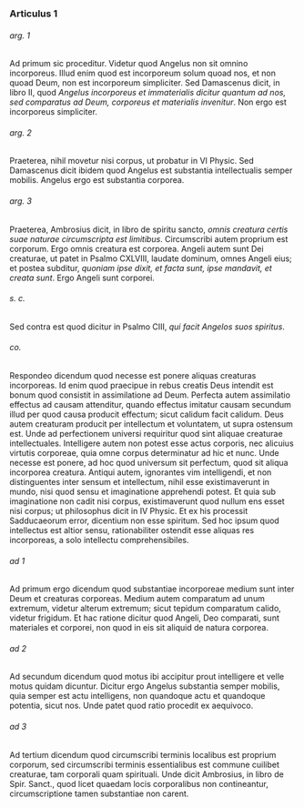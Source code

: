 ### Articulus 1

###### arg. 1
Ad primum sic proceditur. Videtur quod Angelus non sit omnino incorporeus. Illud enim quod est incorporeum solum quoad nos, et non quoad Deum, non est incorporeum simpliciter. Sed Damascenus dicit, in libro II, quod *Angelus incorporeus et immaterialis dicitur quantum ad nos, sed comparatus ad Deum, corporeus et materialis invenitur*. Non ergo est incorporeus simpliciter.

###### arg. 2
Praeterea, nihil movetur nisi corpus, ut probatur in VI Physic. Sed Damascenus dicit ibidem quod Angelus est substantia intellectualis semper mobilis. Angelus ergo est substantia corporea.

###### arg. 3
Praeterea, Ambrosius dicit, in libro de spiritu sancto, *omnis creatura certis suae naturae circumscripta est limitibus*. Circumscribi autem proprium est corporum. Ergo omnis creatura est corporea. Angeli autem sunt Dei creaturae, ut patet in Psalmo CXLVIII, laudate dominum, omnes Angeli eius; et postea subditur, *quoniam ipse dixit, et facta sunt, ipse mandavit, et creata sunt*. Ergo Angeli sunt corporei.

###### s. c.
Sed contra est quod dicitur in Psalmo CIII, *qui facit Angelos suos spiritus*.

###### co.
Respondeo dicendum quod necesse est ponere aliquas creaturas incorporeas. Id enim quod praecipue in rebus creatis Deus intendit est bonum quod consistit in assimilatione ad Deum. Perfecta autem assimilatio effectus ad causam attenditur, quando effectus imitatur causam secundum illud per quod causa producit effectum; sicut calidum facit calidum. Deus autem creaturam producit per intellectum et voluntatem, ut supra ostensum est. Unde ad perfectionem universi requiritur quod sint aliquae creaturae intellectuales. Intelligere autem non potest esse actus corporis, nec alicuius virtutis corporeae, quia omne corpus determinatur ad hic et nunc. Unde necesse est ponere, ad hoc quod universum sit perfectum, quod sit aliqua incorporea creatura. Antiqui autem, ignorantes vim intelligendi, et non distinguentes inter sensum et intellectum, nihil esse existimaverunt in mundo, nisi quod sensu et imaginatione apprehendi potest. Et quia sub imaginatione non cadit nisi corpus, existimaverunt quod nullum ens esset nisi corpus; ut philosophus dicit in IV Physic. Et ex his processit Sadducaeorum error, dicentium non esse spiritum. Sed hoc ipsum quod intellectus est altior sensu, rationabiliter ostendit esse aliquas res incorporeas, a solo intellectu comprehensibiles.

###### ad 1
Ad primum ergo dicendum quod substantiae incorporeae medium sunt inter Deum et creaturas corporeas. Medium autem comparatum ad unum extremum, videtur alterum extremum; sicut tepidum comparatum calido, videtur frigidum. Et hac ratione dicitur quod Angeli, Deo comparati, sunt materiales et corporei, non quod in eis sit aliquid de natura corporea.

###### ad 2
Ad secundum dicendum quod motus ibi accipitur prout intelligere et velle motus quidam dicuntur. Dicitur ergo Angelus substantia semper mobilis, quia semper est actu intelligens, non quandoque actu et quandoque potentia, sicut nos. Unde patet quod ratio procedit ex aequivoco.

###### ad 3
Ad tertium dicendum quod circumscribi terminis localibus est proprium corporum, sed circumscribi terminis essentialibus est commune cuilibet creaturae, tam corporali quam spirituali. Unde dicit Ambrosius, in libro de Spir. Sanct., quod licet quaedam locis corporalibus non contineantur, circumscriptione tamen substantiae non carent.

